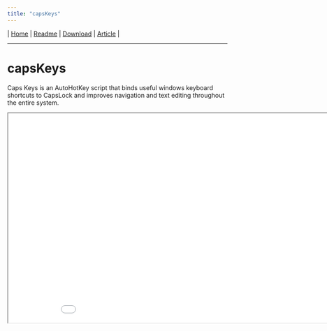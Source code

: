 ```yaml
---
title: "capsKeys"
---
```


| [Home] | [Readme] | [Download] | [Article] |

[home]: https://kotano.github.io/capsKeys
[readme]: https://kotano.github.io/capsKeys/#readme
[download]: https://github.com/kotano/capsKeys/releases/download/v1.0/capsKeys.exe
[article]: https://kotano.github.io/capsKeys/#readme

---

# capsKeys

Caps Keys is an AutoHotKey script that binds useful windows keyboard shortcuts to CapsLock and improves navigation and text editing throughout the entire system.

<iframe src="keyboard.html" style="width:930px; height:480px;">
Your browser doesn't support iframes.
</iframe>
